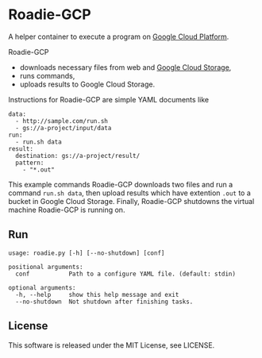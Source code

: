 Roadie-GCP
========
A helper container to execute a program on [Google Cloud Platform](https://cloud.google.com/).

Roadie-GCP
  * downloads necessary files from web and [Google Cloud Storage](https://cloud.google.com/storage/),
  * runs commands,
  * uploads results to Google Cloud Storage.

Instructions for Roadie-GCP are simple YAML documents like
```
data:
  - http://sample.com/run.sh
  - gs://a-project/input/data
run:
  - run.sh data
result:
  destination: gs://a-project/result/
  pattern:
    - "*.out"
```

This example commands Roadie-GCP downloads two files and run a command `run.sh data`, then upload results which have extention `.out` to a bucket in Google Cloud Storage. Finally, Roadie-GCP shutdowns the virtual machine Roadie-GCP is running on.

Run
----
```
usage: roadie.py [-h] [--no-shutdown] [conf]

positional arguments:
  conf           Path to a configure YAML file. (default: stdin)

optional arguments:
  -h, --help     show this help message and exit
  --no-shutdown  Not shutdown after finishing tasks.
```




License
--------
This software is released under the MIT License, see LICENSE.
